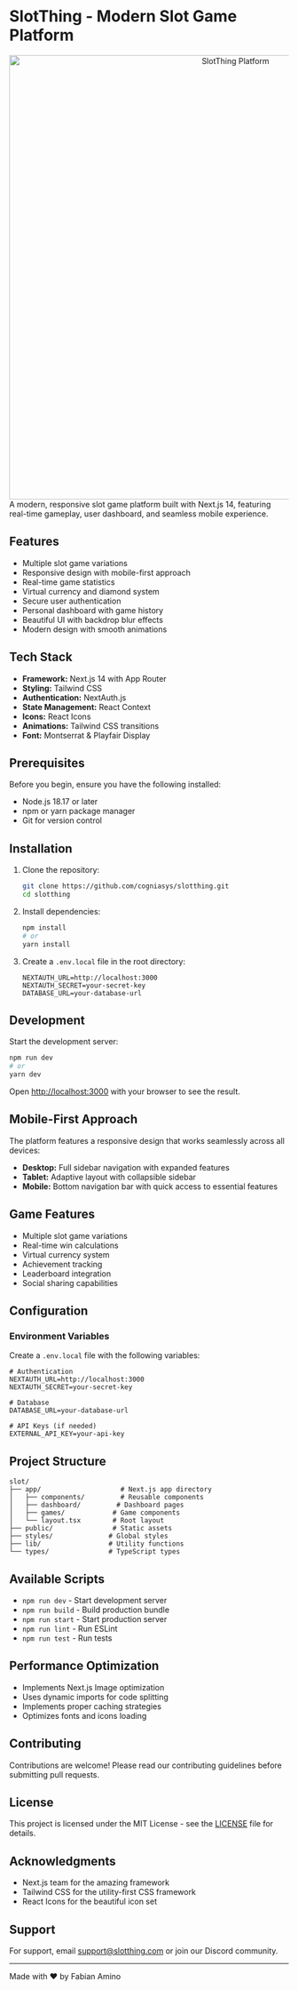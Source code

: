 # SlotThing - Modern Slot Game Platform

<div align="center">
<img src="/11.jpeg" alt="SlotThing Platform" width="800"/>
</div>
A modern, responsive slot game platform built with Next.js 14, featuring real-time gameplay, user dashboard, and seamless mobile experience.

## Features

- Multiple slot game variations
- Responsive design with mobile-first approach
- Real-time game statistics
- Virtual currency and diamond system
- Secure user authentication
- Personal dashboard with game history
- Beautiful UI with backdrop blur effects
- Modern design with smooth animations

## Tech Stack

- **Framework:** Next.js 14 with App Router
- **Styling:** Tailwind CSS
- **Authentication:** NextAuth.js
- **State Management:** React Context
- **Icons:** React Icons
- **Animations:** Tailwind CSS transitions
- **Font:** Montserrat & Playfair Display

## Prerequisites

Before you begin, ensure you have the following installed:
- Node.js 18.17 or later
- npm or yarn package manager
- Git for version control

## Installation

1. Clone the repository:
   ```bash
   git clone https://github.com/cogniasys/slotthing.git
   cd slotthing
   ```

2. Install dependencies:
   ```bash
   npm install
   # or
   yarn install
   ```

3. Create a `.env.local` file in the root directory:
   ```env
   NEXTAUTH_URL=http://localhost:3000
   NEXTAUTH_SECRET=your-secret-key
   DATABASE_URL=your-database-url
   ```

## Development

Start the development server:

```bash
npm run dev
# or
yarn dev
```

Open [http://localhost:3000](http://localhost:3000) with your browser to see the result.

## Mobile-First Approach

The platform features a responsive design that works seamlessly across all devices:

- **Desktop:** Full sidebar navigation with expanded features
- **Tablet:** Adaptive layout with collapsible sidebar
- **Mobile:** Bottom navigation bar with quick access to essential features

## Game Features

- Multiple slot game variations
- Real-time win calculations
- Virtual currency system
- Achievement tracking
- Leaderboard integration
- Social sharing capabilities

## Configuration

### Environment Variables

Create a `.env.local` file with the following variables:

```env
# Authentication
NEXTAUTH_URL=http://localhost:3000
NEXTAUTH_SECRET=your-secret-key

# Database
DATABASE_URL=your-database-url

# API Keys (if needed)
EXTERNAL_API_KEY=your-api-key
```

## Project Structure

```
slot/
├── app/                    # Next.js app directory
│   ├── components/         # Reusable components
│   ├── dashboard/         # Dashboard pages
│   ├── games/            # Game components
│   └── layout.tsx        # Root layout
├── public/               # Static assets
├── styles/              # Global styles
├── lib/                 # Utility functions
└── types/               # TypeScript types
```

## Available Scripts

- `npm run dev` - Start development server
- `npm run build` - Build production bundle
- `npm run start` - Start production server
- `npm run lint` - Run ESLint
- `npm run test` - Run tests

## Performance Optimization

- Implements Next.js Image optimization
- Uses dynamic imports for code splitting
- Implements proper caching strategies
- Optimizes fonts and icons loading

## Contributing

Contributions are welcome! Please read our contributing guidelines before submitting pull requests.

## License

This project is licensed under the MIT License - see the [LICENSE](LICENSE) file for details.

## Acknowledgments

- Next.js team for the amazing framework
- Tailwind CSS for the utility-first CSS framework
- React Icons for the beautiful icon set

## Support

For support, email support@slotthing.com or join our Discord community.

---

Made with ❤️ by Fabian Amino
